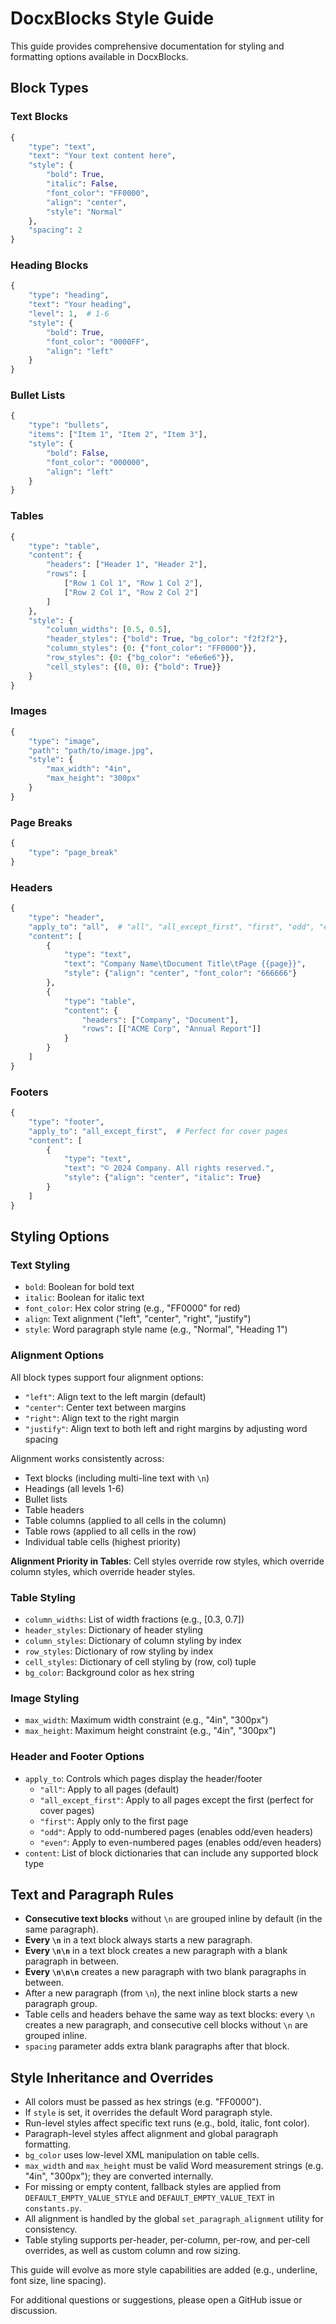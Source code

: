 # DocxBlocks Style Guide

This guide provides comprehensive documentation for styling and formatting options available in DocxBlocks.

## Block Types

### Text Blocks
```python
{
    "type": "text",
    "text": "Your text content here",
    "style": {
        "bold": True,
        "italic": False,
        "font_color": "FF0000",
        "align": "center",
        "style": "Normal"
    },
    "spacing": 2
}
```

### Heading Blocks
```python
{
    "type": "heading",
    "text": "Your heading",
    "level": 1,  # 1-6
    "style": {
        "bold": True,
        "font_color": "0000FF",
        "align": "left"
    }
}
```

### Bullet Lists
```python
{
    "type": "bullets",
    "items": ["Item 1", "Item 2", "Item 3"],
    "style": {
        "bold": False,
        "font_color": "000000",
        "align": "left"
    }
}
```

### Tables
```python
{
    "type": "table",
    "content": {
        "headers": ["Header 1", "Header 2"],
        "rows": [
            ["Row 1 Col 1", "Row 1 Col 2"],
            ["Row 2 Col 1", "Row 2 Col 2"]
        ]
    },
    "style": {
        "column_widths": [0.5, 0.5],
        "header_styles": {"bold": True, "bg_color": "f2f2f2"},
        "column_styles": {0: {"font_color": "FF0000"}},
        "row_styles": {0: {"bg_color": "e6e6e6"}},
        "cell_styles": {(0, 0): {"bold": True}}
    }
}
```

### Images
```python
{
    "type": "image",
    "path": "path/to/image.jpg",
    "style": {
        "max_width": "4in",
        "max_height": "300px"
    }
}
```

### Page Breaks
```python
{
    "type": "page_break"
}
```

### Headers
```python
{
    "type": "header",
    "apply_to": "all",  # "all", "all_except_first", "first", "odd", "even"
    "content": [
        {
            "type": "text",
            "text": "Company Name\tDocument Title\tPage {{page}}",
            "style": {"align": "center", "font_color": "666666"}
        },
        {
            "type": "table",
            "content": {
                "headers": ["Company", "Document"],
                "rows": [["ACME Corp", "Annual Report"]]
            }
        }
    ]
}
```

### Footers
```python
{
    "type": "footer",
    "apply_to": "all_except_first",  # Perfect for cover pages
    "content": [
        {
            "type": "text",
            "text": "© 2024 Company. All rights reserved.",
            "style": {"align": "center", "italic": True}
        }
    ]
}
```

## Styling Options

### Text Styling
- `bold`: Boolean for bold text
- `italic`: Boolean for italic text
- `font_color`: Hex color string (e.g., "FF0000" for red)
- `align`: Text alignment ("left", "center", "right", "justify")
- `style`: Word paragraph style name (e.g., "Normal", "Heading 1")

### Alignment Options
All block types support four alignment options:
- `"left"`: Align text to the left margin (default)
- `"center"`: Center text between margins
- `"right"`: Align text to the right margin  
- `"justify"`: Align text to both left and right margins by adjusting word spacing

Alignment works consistently across:
- Text blocks (including multi-line text with `\n`)
- Headings (all levels 1-6)
- Bullet lists
- Table headers
- Table columns (applied to all cells in the column)
- Table rows (applied to all cells in the row)
- Individual table cells (highest priority)

**Alignment Priority in Tables**: Cell styles override row styles, which override column styles, which override header styles.

### Table Styling
- `column_widths`: List of width fractions (e.g., [0.3, 0.7])
- `header_styles`: Dictionary of header styling
- `column_styles`: Dictionary of column styling by index
- `row_styles`: Dictionary of row styling by index
- `cell_styles`: Dictionary of cell styling by (row, col) tuple
- `bg_color`: Background color as hex string

### Image Styling
- `max_width`: Maximum width constraint (e.g., "4in", "300px")
- `max_height`: Maximum height constraint (e.g., "4in", "300px")

### Header and Footer Options
- `apply_to`: Controls which pages display the header/footer
  - `"all"`: Apply to all pages (default)
  - `"all_except_first"`: Apply to all pages except the first (perfect for cover pages)
  - `"first"`: Apply only to the first page
  - `"odd"`: Apply to odd-numbered pages (enables odd/even headers)
  - `"even"`: Apply to even-numbered pages (enables odd/even headers)
- `content`: List of block dictionaries that can include any supported block type

## Text and Paragraph Rules

- **Consecutive text blocks** without `\n` are grouped inline by default (in the same paragraph).
- **Every `\n`** in a text block always starts a new paragraph.
- **Every `\n\n`** in a text block creates a new paragraph with a blank paragraph in between.
- **Every `\n\n\n`** creates a new paragraph with two blank paragraphs in between.
- After a new paragraph (from `\n`), the next inline block starts a new paragraph group.
- Table cells and headers behave the same way as text blocks: every `\n` creates a new paragraph, and consecutive cell blocks without `\n` are grouped inline.
- `spacing` parameter adds extra blank paragraphs after that block.

## Style Inheritance and Overrides

- All colors must be passed as hex strings (e.g. "FF0000").
- If `style` is set, it overrides the default Word paragraph style.
- Run-level styles affect specific text runs (e.g., bold, italic, font color).
- Paragraph-level styles affect alignment and global paragraph formatting.
- `bg_color` uses low-level XML manipulation on table cells.
- `max_width` and `max_height` must be valid Word measurement strings (e.g. "4in", "300px"); they are converted internally.
- For missing or empty content, fallback styles are applied from `DEFAULT_EMPTY_VALUE_STYLE` and `DEFAULT_EMPTY_VALUE_TEXT` in `constants.py`.
- All alignment is handled by the global `set_paragraph_alignment` utility for consistency.
- Table styling supports per-header, per-column, per-row, and per-cell overrides, as well as custom column and row sizing.

This guide will evolve as more style capabilities are added (e.g., underline, font size, line spacing).

For additional questions or suggestions, please open a GitHub issue or discussion.